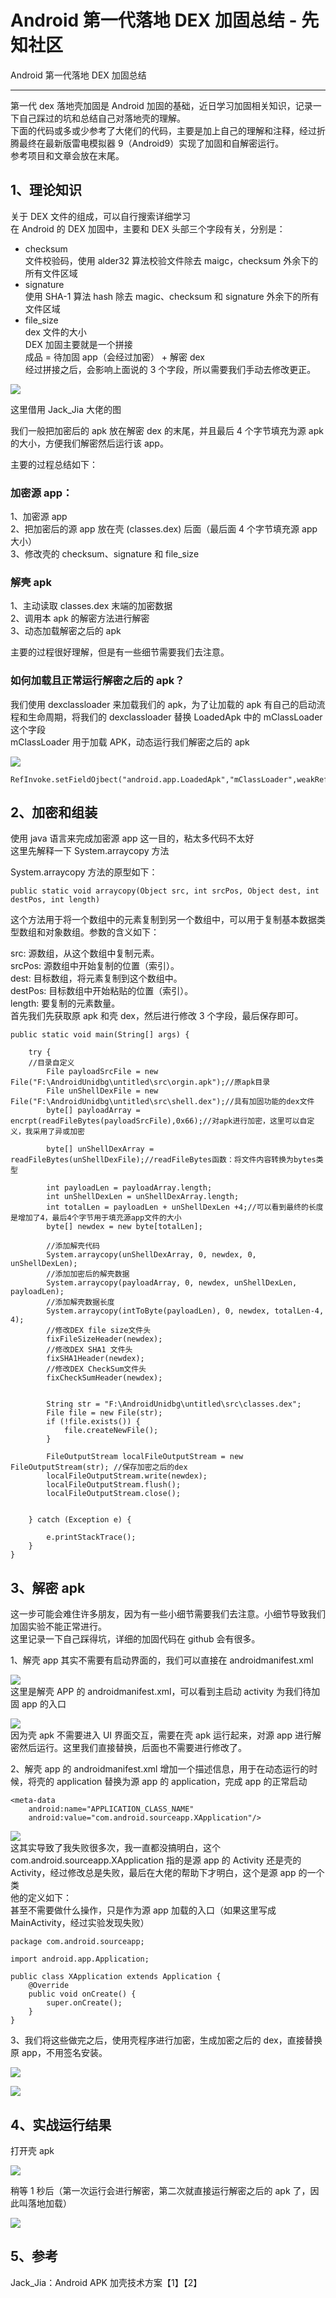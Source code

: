 

# Android 第一代落地 DEX 加固总结 - 先知社区

Android 第一代落地 DEX 加固总结

- - -

第一代 dex 落地壳加固是 Android 加固的基础，近日学习加固相关知识，记录一下自己踩过的坑和总结自己对落地壳的理解。  
下面的代码或多或少参考了大佬们的代码，主要是加上自己的理解和注释，经过折腾最终在最新版雷电模拟器 9（Android9）实现了加固和自解密运行。  
参考项目和文章会放在末尾。

## 1、理论知识

关于 DEX 文件的组成，可以自行搜索详细学习  
在 Android 的 DEX 加固中，主要和 DEX 头部三个字段有关，分别是：

-   checksum  
    文件校验码，使用 alder32 算法校验文件除去 maigc，checksum 外余下的所有文件区域
-   signature  
    使用 SHA-1 算法 hash 除去 magic、checksum 和 signature 外余下的所有文件区域
-   file\_size  
    dex 文件的大小  
    DEX 加固主要就是一个拼接  
    成品 = 待加固 app（会经过加密） + 解密 dex  
    经过拼接之后，会影响上面说的 3 个字段，所以需要我们手动去修改更正。

[![](assets/1706771621-6277b37f84666cd1393d6aaef817324f.png)](https://xzfile.aliyuncs.com/media/upload/picture/20240129164440-a434f668-be82-1.png)

这里借用 Jack\_Jia 大佬的图

我们一般把加密后的 apk 放在解密 dex 的末尾，并且最后 4 个字节填充为源 apk 的大小，方便我们解密然后运行该 app。

主要的过程总结如下：

### 加密源 app：

1、加密源 app  
2、把加密后的源 app 放在壳 (classes.dex) 后面（最后面 4 个字节填充源 app 大小）  
3、修改壳的 checksum、signature 和 file\_size

### 解壳 apk

1、主动读取 classes.dex 末端的加密数据  
2、调用本 apk 的解密方法进行解密  
3、动态加载解密之后的 apk

主要的过程很好理解，但是有一些细节需要我们去注意。

### 如何加载且正常运行解密之后的 apk？

我们使用 dexclassloader 来加载我们的 apk，为了让加载的 apk 有自己的启动流程和生命周期，将我们的 dexclassloader 替换 LoadedApk 中的 mClassLoader 这个字段  
mClassLoader 用于加载 APK，动态运行我们解密之后的 apk

[![](assets/1706771621-dcef948e8e51d8e31e8df29562cfc1ca.png)](https://xzfile.aliyuncs.com/media/upload/picture/20240129164507-b477f7e6-be82-1.png)

```plain
RefInvoke.setFieldOjbect("android.app.LoadedApk","mClassLoader",weakReference.get(),DexClassLoader);
```

## 2、加密和组装

使用 java 语言来完成加密源 app 这一目的，粘太多代码不太好  
这里先解释一下 System.arraycopy 方法

System.arraycopy 方法的原型如下：

```plain
public static void arraycopy(Object src, int srcPos, Object dest, int destPos, int length)
```

这个方法用于将一个数组中的元素复制到另一个数组中，可以用于复制基本数据类型数组和对象数组。参数的含义如下：

src: 源数组，从这个数组中复制元素。  
srcPos: 源数组中开始复制的位置（索引）。  
dest: 目标数组，将元素复制到这个数组中。  
destPos: 目标数组中开始粘贴的位置（索引）。  
length: 要复制的元素数量。  
首先我们先获取原 apk 和壳 dex，然后进行修改 3 个字段，最后保存即可。

```plain
public static void main(String[] args) {

    try {
    //目录自定义
        File payloadSrcFile = new File("F:\AndroidUnidbg\untitled\src\orgin.apk");//原apk目录
        File unShellDexFile = new File("F:\AndroidUnidbg\untitled\src\shell.dex");//具有加固功能的dex文件
        byte[] payloadArray = encrpt(readFileBytes(payloadSrcFile),0x66);//对apk进行加密，这里可以自定义，我采用了异或加密

        byte[] unShellDexArray = readFileBytes(unShellDexFile);//readFileBytes函数：将文件内容转换为bytes类型

        int payloadLen = payloadArray.length;
        int unShellDexLen = unShellDexArray.length;
        int totalLen = payloadLen + unShellDexLen +4;//可以看到最终的长度是增加了4，最后4个字节用于填充源app文件的大小
        byte[] newdex = new byte[totalLen];

        //添加解壳代码
        System.arraycopy(unShellDexArray, 0, newdex, 0, unShellDexLen);
        //添加加密后的解壳数据
        System.arraycopy(payloadArray, 0, newdex, unShellDexLen, payloadLen);
        //添加解壳数据长度
        System.arraycopy(intToByte(payloadLen), 0, newdex, totalLen-4, 4);
        //修改DEX file size文件头
        fixFileSizeHeader(newdex);
        //修改DEX SHA1 文件头
        fixSHA1Header(newdex);
        //修改DEX CheckSum文件头
        fixCheckSumHeader(newdex);


        String str = "F:\AndroidUnidbg\untitled\src\classes.dex";
        File file = new File(str);
        if (!file.exists()) {
            file.createNewFile();
        }

        FileOutputStream localFileOutputStream = new FileOutputStream(str); //保存加密之后的dex
        localFileOutputStream.write(newdex);
        localFileOutputStream.flush();
        localFileOutputStream.close();


    } catch (Exception e) {

        e.printStackTrace();
    }
}
```

## 3、解密 apk

这一步可能会难住许多朋友，因为有一些小细节需要我们去注意。小细节导致我们加固实验不能正常进行。  
这里记录一下自己踩得坑，详细的加固代码在 github 会有很多。

1、解壳 app 其实不需要有启动界面的，我们可以直接在 androidmanifest.xml

[![](assets/1706771621-fad86a18d0a0e7b27a976c3c7696393b.png)](https://xzfile.aliyuncs.com/media/upload/picture/20240129164648-f04083c4-be82-1.png)  
这里是解壳 APP 的 androidmanifest.xml，可以看到主启动 activity 为我们待加固 app 的入口

[![](assets/1706771621-92c29530164c1681288261ed8eaa896e.png)](https://xzfile.aliyuncs.com/media/upload/picture/20240129164704-fa14bf96-be82-1.png)  
因为壳 apk 不需要进入 UI 界面交互，需要在壳 apk 运行起来，对源 app 进行解密然后运行。这里我们直接替换，后面也不需要进行修改了。

2、解壳 app 的 androidmanifest.xml 增加一个描述信息，用于在动态运行的时候，将壳的 application 替换为源 app 的 application，完成 app 的正常启动

```plain
<meta-data
    android:name="APPLICATION_CLASS_NAME"
    android:value="com.android.sourceapp.XApplication"/>
```

[![](assets/1706771621-96ff9cac08ca1d3cb972c8054cb4952c.png)](https://xzfile.aliyuncs.com/media/upload/picture/20240129164727-07885a3e-be83-1.png)  
这其实导致了我失败很多次，我一直都没搞明白，这个 com.android.sourceapp.XApplication 指的是源 app 的 Activity 还是壳的 Activity，经过修改总是失败，最后在大佬的帮助下才明白，这个是源 app 的一个类  
他的定义如下：  
甚至不需要做什么操作，只是作为源 app 加载的入口（如果这里写成 MainActivity，经过实验发现失败）

```plain
package com.android.sourceapp;

import android.app.Application;

public class XApplication extends Application {
    @Override
    public void onCreate() {
        super.onCreate();
    }
}
```

3、我们将这些做完之后，使用壳程序进行加密，生成加密之后的 dex，直接替换原 app，不用签名安装。

[![](assets/1706771621-2f17129ff34aa3d6c6662f7011b0e7eb.png)](https://xzfile.aliyuncs.com/media/upload/picture/20240129164800-1b8199d8-be83-1.png)

[![](assets/1706771621-290a55fe25b4cd6b6d661c4bef037255.png)](https://xzfile.aliyuncs.com/media/upload/picture/20240129164812-224b5f60-be83-1.png)

## 4、实战运行结果

打开壳 apk

[![](assets/1706771621-9a4ba9706c6410bfa533e6d3da92dde5.png)](https://xzfile.aliyuncs.com/media/upload/picture/20240129164837-319723f0-be83-1.png)

稍等 1 秒后（第一次运行会进行解密，第二次就直接运行解密之后的 apk 了，因此叫落地加载）

[![](assets/1706771621-22e8227f7bcf9ee013800ca0654a10e7.png)](https://xzfile.aliyuncs.com/media/upload/picture/20240129164855-3c66f3d2-be83-1.png)

## 5、参考

Jack\_Jia：Android APK 加壳技术方案【1】【2】
